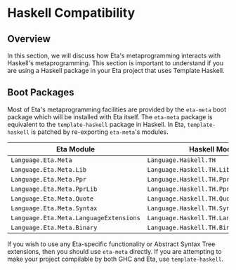 # Haskell Compatibility

## Overview

In this section, we will discuss how Eta's metaprogramming interacts with Haskell's metaprogramming. This section is important to understand if you are using a Haskell package in your Eta project that uses Template Haskell.

## Boot Packages

Most of Eta's metaprogramming facilities are provided by the `eta-meta` boot package which will be installed with Eta itself. The `eta-meta` package is equivalent to the `template-haskell` package in Haskell. In Eta, `template-haskell` is patched by re-exporting `eta-meta`'s modules.

| Eta Module                             | Haskell Module                                       |
| ------------------------------         | ---------------------------------------------------- |
| `Language.Eta.Meta`                    | `Language.Haskell.TH`                                |
| `Language.Eta.Meta.Lib`                | `Language.Haskell.TH.Lib`                            |
| `Language.Eta.Meta.Ppr`                | `Language.Haskell.TH.Ppr`                            |
| `Language.Eta.Meta.PprLib`             | `Language.Haskell.TH.PprLib`                         |
| `Language.Eta.Meta.Quote`              | `Language.Haskell.TH.Quote`                          |
| `Language.Eta.Meta.Syntax`             | `Language.Haskell.TH.Syntax`                         |
| `Language.Eta.Meta.LanguageExtensions` | `Language.Haskell.TH.LanguageExtensions`             |
| `Language.Eta.Meta.Binary`             | `Language.Haskell.TH.Binary`                         |

If you wish to use any Eta-specific functionality or Abstract Syntax Tree extensions, then you should use `eta-meta` directly. If you are attempting to make your project compilable by both GHC and Eta, use `template-haskell`.
